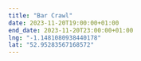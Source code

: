 ```yaml
---
title: "Bar Crawl"
date: 2023-11-20T19:00:00+01:00
end_date: 2023-11-20T23:00:00+01:00
lng: "-1.1481080938440178"
lat: "52.95283567168572"
---
```

